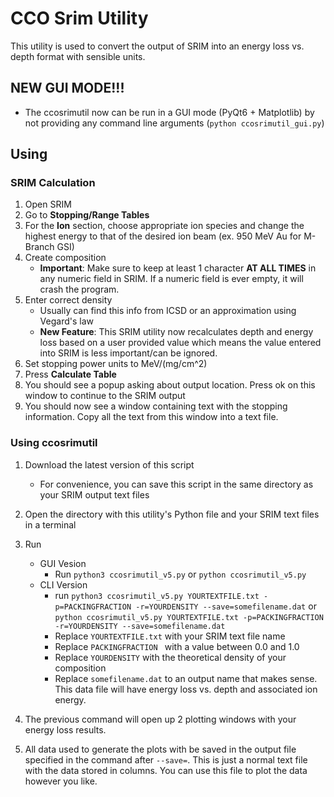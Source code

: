# CCO Srim Utility

This utility is used to convert the output of SRIM into an energy loss vs. depth format with sensible units.

## NEW GUI MODE!!!

- The ccosrimutil now can be run in a GUI mode (PyQt6 + Matplotlib) by not providing any command line arguments (`python ccosrimutil_gui.py`) 

## Using

### SRIM Calculation

1. Open SRIM
2. Go to **Stopping/Range Tables**
3. For the **Ion** section, choose appropriate ion species and change the highest energy to that of the desired ion beam (ex. 950 MeV Au for M-Branch GSI)
4. Create composition
    - **Important**: Make sure to keep at least 1 character **AT ALL TIMES** in any numeric field in SRIM. If a numeric field is ever empty, it will crash the program.
5. Enter correct density
    - Usually can find this info from ICSD or an approximation using Vegard's law
    - **New Feature**: This SRIM utility now recalculates depth and energy loss based on a user provided value which means the value entered into SRIM is less important/can be ignored.
6. Set stopping power units to MeV/(mg/cm^2)
7. Press **Calculate Table**
8. You should see a popup asking about output location. Press ok on this window to continue to the SRIM output
9. You should now see a window containing text with the stopping information. Copy all the text from this window into a text file.

### Using ccosrimutil

1. Download the latest version of this script
    - For convenience, you can save this script in the same directory as your SRIM output text files
2. Open the directory with this utility's Python file and your SRIM text files in a terminal

3. Run 
    - GUI Vesion
        - Run `python3 ccosrimutil_v5.py` or `python ccosrimutil_v5.py`
    - CLI Version
        - run `python3 ccosrimutil_v5.py YOURTEXTFILE.txt -p=PACKINGFRACTION -r=YOURDENSITY --save=somefilename.dat` or `python ccosrimutil_v5.py YOURTEXTFILE.txt -p=PACKINGFRACTION -r=YOURDENSITY --save=somefilename.dat`
        - Replace `YOURTEXTFILE.txt` with your SRIM text file name
        - Replace `PACKINGFRACTION ` with a value between 0.0 and 1.0
        - Replace `YOURDENSITY` with the theoretical density of your composition
        - Replace `somefilename.dat` to an output name that makes sense. This data file will have energy loss vs. depth and associated ion energy.
4. The previous command will open up 2 plotting windows with your energy loss results. 
5. All data used to generate the plots with be saved in the output file specified in the command after `--save=`. This is just a normal text file with the data stored in columns. You can use this file to plot the data however you like.

